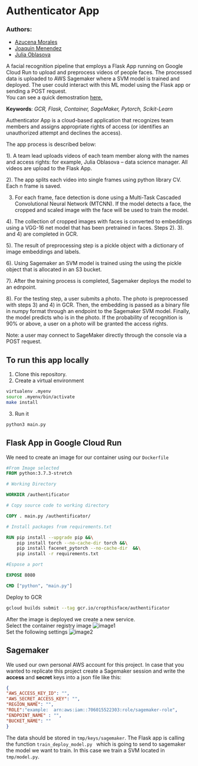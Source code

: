 # Authenticator App
### Authors:
- [Azucena Morales](https://github.com/AzucenaMV)
- [Joaquin Menendez](https://github.com/joaquinmenendez)
- [Julia Oblasova](https://github.com/IuliiaO)

A facial recognition pipeline that employs a Flask App running on Google Cloud Run to upload and preprocess videos of people faces. The processed data is uploaded to AWS Sagemaker where a SVM model is trained and deployed. The user could interact with this ML model using the Flask app or sending a POST request.<br>
You can see a quick demostration [here.](https://youtu.be/1SOxggxeDqo)

**Keywords**: *GCR, Flask, Container, SageMaker, Pytorch, Scikit-Learn*


Authenticator App is a cloud-based application that recognizes team members and assigns appropriate rights of access (or identifies an unauthorized attempt and declines the access).

The app process is described below:

1). A team lead uploads videos of each team member along with the names and access rights: for example, Julia Oblasova – data science manager. All videos are upload to the Flask App.

2). The app splits each video into single frames using python library CV. Each n frame is saved.

3) For each frame, face detection is done using a Multi-Task Cascaded Convolutional Neural Network (MTCNN). If the model detects a face, the cropped and scaled image with the face will be used to train the model. 

4). The collection of cropped images with faces is converted to embeddings using a VGG-16 net model that has been pretrained in faces. Steps 2). 3). and 4) are completed in GCR.

5). The result of preprocessing step is a pickle object with a dictionary of image embeddings and labels. 

6). Using Sagemaker an SVM model is trained using the using the pickle object that is allocated in an S3 bucket.

7). After the training process is completed, Sagemaker deploys the model to an ednpoint.

8). For the testing step, a user submits a photo. The photo is preprocessed with steps 3) and 4) in GCR. Then, the embedding is passed as a binary file in numpy format through an endpoint to the Sagemaker SVM model. Finally, the model predicts who is in the photo. If the probability of recognition is 90% or above, a user on a photo will be granted the access rights.

Note: a user may connect to SageMaker directly through the console via a POST request.

## To run this app locally

1)  Clone this repository.<br>
2)  Create a virtual environment<br>
```bash
virtualenv .myenv
source .myenv/bin/activate
make install
```
3) Run it
```python
python3 main.py
```


## Flask App in Google Cloud Run

We need to create an image for our container using our `Dockerfile`
```Dockerfile
#From Image selected
FROM python:3.7.3-stretch

# Working Directory

WORKDIR /authentificator

# Copy source code to working directory

COPY . main.py /authentificator/

# Install packages from requirements.txt

RUN pip install --upgrade pip &&\
    pip install torch --no-cache-dir torch &&\
	pip install facenet_pytorch --no-cache-dir  &&\
    pip install -r requirements.txt

#Espose a port

EXPOSE 8080

CMD ["python", "main.py"]
```
Deploy to GCR   
```bash
gcloud builds submit --tag gcr.io/cropthisface/authentificator
```
After the image is deployed we create a new service. <br>
Select the container registry image
![image1](https://user-images.githubusercontent.com/43391630/80896397-7781f500-8cbb-11ea-954a-c1eb47e961c4.png) <br>
Set the following settings
![image2](https://user-images.githubusercontent.com/43391630/80851250-88b10000-8bee-11ea-9b1a-9506ec25add7.png)


## Sagemaker

We used our own personal AWS account for this project. 
In case that you wanted to replicate this project create a Sagemaker session and write the **access** and **secret** keys into a json file like this:

```json
{
"AWS_ACCESS_KEY_ID": "",
"AWS_SECRET_ACCESS_KEY": "",
"REGION_NAME": "",
"ROLE":"example:  arn:aws:iam::706015522303:role/sagemaker-role",
"ENDPOINT_NAME" : "",
"BUCKET_NAME": ""
}
```
The data should be stored in `tmp/keys/sagemaker`.
The Flask app is calling the function `train_deploy_model.py ` which is going to send to sagemaker the model we want to train. In this case we train a SVM located in `tmp/model.py`. 


